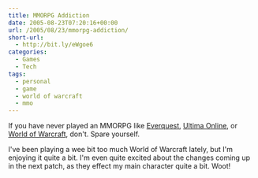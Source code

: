 ```yaml
---
title: MMORPG Addiction
date: 2005-08-23T07:20:16+00:00
url: /2005/08/23/mmorpg-addiction/
short-url:
  - http://bit.ly/eWgoe6
categories:
  - Games
  - Tech
tags:
  - personal
  - game
  - world of warcraft
  - mmo
---
```

If you have never played an MMORPG like [Everquest](http://everquest.com), [Ultima Online](http://ultimaonline.com), or [World of Warcraft](http://WorldofWarcraft.com), don't. Spare yourself.

I've been playing a wee bit too much World of Warcraft lately, but I'm enjoying it quite a bit. I'm even quite excited about the changes coming up in the next patch, as they effect my main character quite a bit. Woot!
